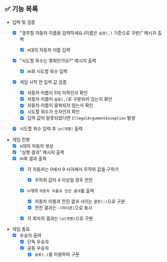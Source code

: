 ## ✅ 기능 목록

- 입력 및 검증
  - [X] "경주할 자동차 이름을 입력하세요.(이름은 `쉼표(,)` 기준으로 구분)" 메시지 출력
    - [X] n대의 자동차 이름 입력
  - [X] "시도할 회수는 몇회인가요?" 메시지 출력
    - [X] m회 시도할 회수 입력
  - [X] 게임 시작 전 입력 값 검증
    - [X] 자동차 이름이 5자 이하인지 확인
    - [X] 자동차 이름이 `쉼표(,)`로 구분되어 있는지 확인
    - [X] 자동차 이름이 중복되지 않는지 확인
    - [X] 시도할 회수가 숫자인지 확인
    - [X] 입력 값이 잘못되었다면 `IllegalArgumentException` 발생
  - [X] 시도할 회수 입력 후 `\n(개행)` 출력


- 게임 진행
  - [X] n대의 자동차 생성
  - [X] "실행 결과" 메시지 출력
  - [X] m회 결과 출력
    - [X] 각 자동차는 0에서 9 사이에서 무작위 값을 구하기
      - [X] 무작위 값이 4 이상일 경우 전진
    - [X] n개의 `자동차 이름과 전진 결과`를 출력
      - [X] 자동차 이름과 전진 결과 사이는 `콜론(:)`으로 구분
      - [X] 전진 결과는 `-(하이픈)`으로 표시
    - [X] 각 회차의 결과는 `\n(개행)`으로 구분


- 게임 종료
  - [X] 우승자 출력
    - [X] 단독 우승자
    - [X] 공동 우승자
      - [X] `쉼표(,)`를 이용하여 구분